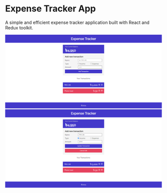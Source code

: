 # Expense Tracker App

A simple and efficient expense tracker application built with React and Redux toolkit.

![expense tracker App](./images/1.png)
![expense tracker App](./images/2.png)
